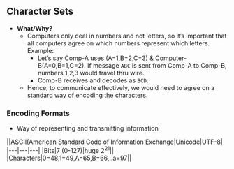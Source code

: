 ## Character Sets
- **What/Why?**
  - Computers only deal in numbers and not letters, so it’s important that all computers agree on which numbers represent which letters. Example:
    - Let’s say Comp-A uses (A=1,B=2,C=3) & Computer-B(A=0,B=1,C=2). If message `ABC` is sent from Comp-A to Comp-B, numbers 1,2,3 would travel thru wire. 
    - Comp-B receives and decodes as `BCD`. 
  - Hence, to communicate effectively, we would need to agree on a standard way of encoding the characters.

### Encoding Formats
- Way of representing and transmitting information

||ASCII(American Standard Code of Information Exchange|Unicode|UTF-8|
|---|---|---|
|Bits|7 (0-127)|huge 2<sup>21</sup>||
|Characters|0=48,1=49,A=65,B=66,..a=97||
